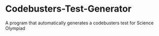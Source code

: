 # Codebusters-Test-Generator
A program that automatically generates a codebusters test for Science Olympiad
